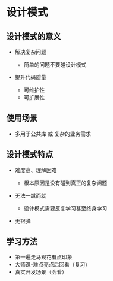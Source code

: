 # 设计模式

## 设计模式的意义

+ 解决复杂问题

  + 简单的问题不要碰设计模式

+ 提升代码质量

  + 可维护性
  + 可扩展性

## 使用场景

+ 多用于公共库 或 复杂的业务需求

## 设计模式特点

+ 难度高、理解困难

  + 根本原因是没有碰到真正的复杂问题

+ 无法一蹴而就

  + 设计模式需要反复学习甚至终身学习

+ 无银弹

## 学习方法

+ 第一遍走马观花有点印象
+ 大师课-难点亮点后回看（复习）
+ 真实开发场景（会看）
